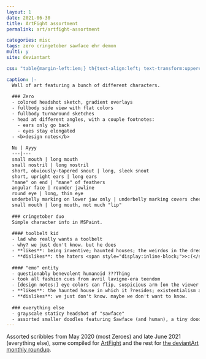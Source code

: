 ```yaml
---
layout: 1
date: 2021-06-30
title: ArtFight assortment
permalink: art/artfight-assortment

categories: misc
tags: zero cringetober sawface ehr demon
multi: y
site: deviantart

css: "table{margin-left:1em;} th{text-align:left; text-transform:uppercase; font-size:.85em;} tbody>tr:nth-of-type(odd){background:#efefef;} th:first-child,td:first-child{border-right:1px solid #d0d0d0;} h4:first-of-type{margin-top:.5em;} h3:last-of-type{text-transform:none; font-size:inherit; letter-spacing:0;} @media (prefers-color-scheme:dark){th:first-child,td:first-child{border-right:1px solid #808080;} tbody>tr:nth-of-type(odd){background:#303030;}}"

caption: |-
  Wall of art featuring a bunch of different characters.
  
  ### Zero
  - colored headshot sketch, gradient overlays
  - fullbody side view with flat colors
  - fullbody turnaround sketches
  - head at different angles, with a couple footnotes:
    - ears only go back
    - eyes stay elongated
  - <b>design notes</b>
  
  No | Ayyy
  ---|---
  small mouth | long mouth
  small nostril | long nostril
  short, obviously-tapered snout | long, sleek snout
  short, upright ears | long ears
  "mane" on end | "mane" of feathers
  angular face | rounder jawline
  round eye | long, thin eye
  underbelly marking on lower jaw only | underbelly marking covers cheek
  small mouth | long mouth, not much "lip"
  
  ### cringetober duo
  Simple character info in MSPaint.
  
  #### toolbelt kid
  - lad who really wants a toolbelt
  - why? we just don't know. but he does
  - **likes**: being inventive; haunted houses; the weirdos in the dredges of society; cool emo demon friend
  - **dislikes**: the haters <span style="display:inline-block;">>:(</span>; ppl who think they know what they're talking about like fr do and of us i do not think so [last line is cropped off]
  
  #### "emo" entity
  - questionably benevolent humanoid ???Thing
  - took all fashion cues from avril lavigne-era teendom
  - [design notes:] eye colors can flip, suspicious arm [on the viewer's left]
  - **likes**: the haunted house in which it ?resides; existentialism and fourth wall breaks; toolbelt kid
  - **dislikes**: we just don't know. maybe we don't want to know.
  
  ### everything else
  - grayscale staticy headshot of "sawface"
  - assorted smaller doodles featuring Sawface (and human), a tiny doodle demon, the eel-horse-raptor (with a closeup on the claws), a recolored Zero, and a concept for chess pieces
---
```

Assorted scribbles from May 2020 (most Zeroes) and late June 2021 (everything else), some compiled for [ArtFight](https://a-flyleaf.github.io/artfight/) and the rest for [the deviantArt monthly roundup](https://www.deviantart.com/a-flyleaf/art/roundup-06-2021-the-one-that-s-like-90-story-shi-884249736).